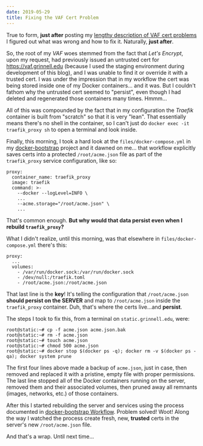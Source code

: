 ```yaml
---
date: 2019-05-29
title: Fixing the VAF Cert Problem
---
```


True to form, **just after** posting my [lengthy description of VAF cert problems](/posts/015-working-with-lets-encrypt) I figured out what was wrong and how to fix it.  Naturally, **just after**.

So, the root of my _VAF_ woes stemmed from the fact that _Let's Encrypt_, upon my request, had previously issued an untrusted cert for https://vaf.grinnell.edu (because I used the staging environment during development of this blog), and I was unable to find it or override it with a trusted cert.  I was under the impression that in my workflow the cert was being stored inside one of my Docker containers... and it was.  But I couldn't fathom why the untrusted cert seemed to "persist", even though I had deleted and regenerated those containers many times. Hmmm...

All of this was compounded by the fact that in my configuration the _Traefik_ container is built from "scratch" so that it is very "lean".  That essentially means there's no shell in the container, so I can't just do `docker exec -it traefik_proxy sh` to open a terminal and look inside.

Finally, this morning, I took a hard look at the `files/docker-compose.yml` in my [docker-bootstrap](https://github.com/McFateM/docker-bootstrap) project and it dawned on me... that workflow explicitly saves certs into a protected `/root/acme.json` file as part of the `traefik_proxy` service configuration, like so:

```
proxy:
  container_name: traefik_proxy
  image: traefik
  command: >-
    --docker --logLevel=INFO \
    ...
    --acme.storage="/root/acme.json" \
    ...
```

That's common enough.  **But why would that data persist even when I rebuild `traefik_proxy`?**   

What I didn't realize, until this morning, was that elsewhere in `files/docker-compose.yml` there's this:

```
proxy:
  ...
  volumes:
    - /var/run/docker.sock:/var/run/docker.sock
    - /dev/null:/traefik.toml
    - /root/acme.json:/root/acme.json   
```

That last line is the **key**!  It's telling the configuration that `/root/acme.json` **should persist on the SERVER** and map to `/root/acme.json` inside the `traefik_proxy` container.  Duh, that's where the certs live...and **persist**.

The steps I took to fix this, from a terminal on `static.grinnell.edu`, were:

```
root@static:~# cp -f acme.json acme.json.bak
root@static:~# rm -f acme.json
root@static:~# touch acme.json
root@static:~# chmod 500 acme.json
root@static:~# docker stop $(docker ps -q); docker rm -v $(docker ps -qa); docker system prune
```

The first four lines above made a backup of `acme.json`, just in case, then removed and replaced it with a pristine, empty file with proper permissions.  The last line stopped all of the Docker containers running on the server, removed them and their associated volumes, then pruned away all remnants (images, networks, etc.) of those containers.

After this I started rebuilding the server and services using the process documented in [docker-bootstrap Workflow](/posts/008-docker-bootstrap-workflow).  Problem solved!  Woot!  Along the way I watched the process create fresh, new, **trusted** certs in the server's new `/root/acme.json` file.

And that's a wrap.  Until next time...
